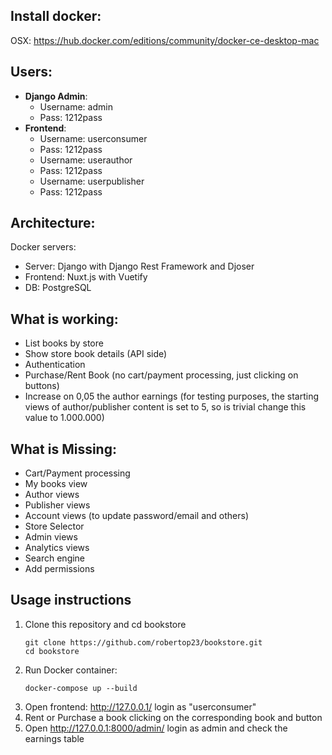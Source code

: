 ## **Install docker**:
  OSX: https://hub.docker.com/editions/community/docker-ce-desktop-mac

## **Users**:
   - **Django Admin**:
     - Username: admin
     - Pass: 1212pass
   - **Frontend**:
     - Username: userconsumer
     - Pass: 1212pass
     - Username: userauthor
     - Pass: 1212pass
     - Username: userpublisher
     - Pass: 1212pass


## **Architecture**:
  Docker servers:
  - Server: Django with Django Rest Framework and Djoser
  - Frontend: Nuxt.js with Vuetify
  - DB: PostgreSQL

## **What is working**:
  - List books by store
  - Show store book details (API side)
  - Authentication
  - Purchase/Rent Book (no cart/payment processing, just clicking on buttons)
  - Increase on 0,05 the author earnings (for testing purposes, the starting views
  of author/publisher content is set to 5, so is trivial change this value to 1.000.000)

## **What is Missing**:
  - Cart/Payment processing
  - My books view
  - Author views
  - Publisher views
  - Account views (to update password/email and others)
  - Store Selector
  - Admin views
  - Analytics views
  - Search engine
  - Add permissions

## **Usage instructions**

1. Clone this repository and cd bookstore
    ```
    git clone https://github.com/robertop23/bookstore.git
    cd bookstore
    ```
3. Run Docker container:
   ```
   docker-compose up --build
   ```
4. Open frontend: http://127.0.0.1/ login as "userconsumer"
5. Rent or Purchase a book clicking on the corresponding book and button
6. Open http://127.0.0.1:8000/admin/ login as admin and check the earnings table

